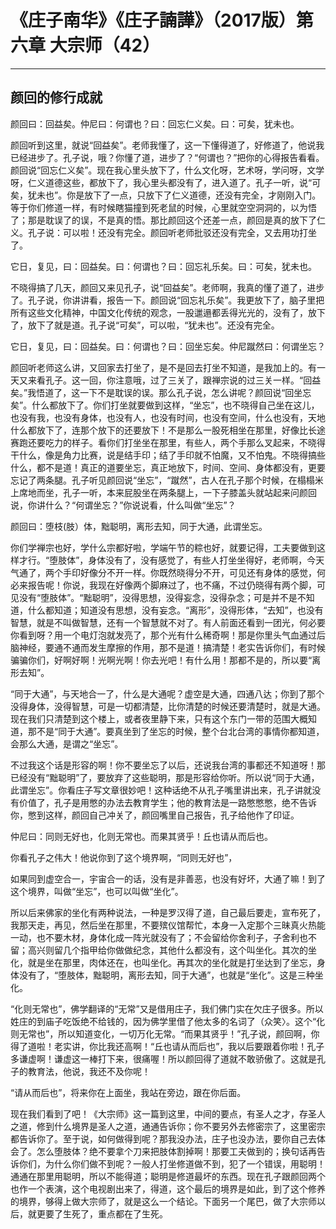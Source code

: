 # 《庄子南华》《庄子諵譁》（2017版）第六章 大宗师（42）

------

## 颜回的修行成就

颜回曰：回益矣。仲尼曰：何谓也？曰：回忘仁义矣。曰：可矣，犹未也。

颜回听到这里，就说“回益矣”。老师我懂了，这一下懂得道了，好修道了，他说我已经进步了。孔子说，哦？你懂了道，进步了？“何谓也？”把你的心得报告看看。颜回说“回忘仁义矣”。现在我心里头放下了，什么文化呀，艺术呀，学问呀，文学呀，仁义道德这些，都放下了，我心里头都没有了，进入道了。孔子一听，说“可矣，犹未也”。你是放下了一点，只放下了仁义道德，还没有完全，才刚刚入门。等于你们修道一样，有时候瞎猫撞到死老鼠的时候，心里就空空洞洞的，以为悟了；那是耽误了的误，不是真的悟。那比颜回这个还差一点，颜回是真的放下了仁义。孔子说：可以啦！还没有完全。颜回听老师批驳还没有完全，又去用功打坐了。

它日，复见，曰：回益矣。曰：何谓也？曰：回忘礼乐矣。曰：可矣，犹未也。

不晓得搞了几天，颜回又来见孔子，说“回益矣”。老师啊，我真的懂了道了，进步了。孔子说，你讲讲看，报告一下。颜回说“回忘礼乐矣”。我更放下了，脑子里把所有这些文化精神，中国文化传统的观念，一股邋遢都丢得光光的，没有了，放下了，放下了就是道。孔子说“可矣”，可以啦，“犹未也”。还没有完全。

它日，复见，曰：回益矣。曰：何谓也？曰：回坐忘矣。仲尼蹴然曰：何谓坐忘？

颜回听老师这么讲，又回家去打坐了，是不是回去打坐不知道，是我加上的。有一天又来看孔子。这一回，你注意哦，过了三关了，跟禅宗说的过三关一样。“回益矣。”我悟道了，这一下不是耽误的误。那么孔子说，怎么讲呢？颜回说“回坐忘矣”。什么都放下了。你们打坐就要做到这样，“坐忘”，也不晓得自己坐在这儿，也没有我，也没有身体，也没有人，也没有时间，也没有空间，什么也没有，天地什么都放下了，连那个放下的还要放下！不是那么一股死相坐在那里，好像比长途赛跑还要吃力的样子。看你们打坐坐在那里，有些人，两个手那么叉起来，不晓得干什么，像是角力比赛，说是结手印；结了手印就不怕魔，又不怕鬼。不晓得搞些什么，都不是道！真正的道要坐忘，真正地放下，时间、空间、身体都没有，更要忘记了两条腿。孔子听见颜回说“坐忘”，“蹴然”，古人在孔子那个时候，在榻榻米上席地而坐，孔子一听，本来屁股坐在两条腿上，一下子膝盖头就站起来问颜回说，你讲什么？“何谓坐忘？”你说说看，什么叫做“坐忘”？

颜回曰：堕枝(肢）体，黜聪明，离形去知，同于大通，此谓坐忘。

你们学禅宗也好，学什么宗都好啦，学端午节的粽也好，就要记得，工夫要做到这样才行。“堕肢体”，身体没有了，没有感觉了，有些人打坐坐得好，老师啊，今天气通了，两个手印好像分不开一样。你既然晓得分不开，可见还有身体的感觉，何必来报告呢！你说，我现在好像两个脚麻过了，也不痛，不过仍晓得有两个脚，可见没有“堕肢体”。“黜聪明”，没得思想，没得妄念，没得杂念；可是并不是不知道，什么都知道；知道没有思想，没有妄念。“离形”，没得形体，“去知”，也没有智慧，就是不叫做智慧，还有一个智慧就不对了。有人前面还看到一团光，何必要你看到呀？用一个电灯泡就发亮了，那个光有什么稀奇啊！那是你里头气血通过后脑神经，要通不通而发生摩擦的作用，那不是道！搞清楚！老实告诉你们，有时候骗骗你们，好啊好啊！光啊光啊！你去光吧！有什么用！那都不是的，所以要“离形去知”。

“同于大通”，与天地合一了，什么是大通呢？虚空是大通，四通八达；你到了那个没得身体，没得智慧，可是一切都清楚，比你清楚的时候还要清楚时，就是大通。现在我们只清楚到这个楼上，或者夜里静下来，只有这个东门一带的范围大概知道，那不是“同于大通”。要真坐到了坐忘的时候，整个台北台湾的事情你都知道，会那么大通，是谓之“坐忘”。

不过我这个话是形容的啊！你不要坐忘了以后，还说我台湾的事都还不知道呀！那已经没有“黜聪明”了，要放弃了这些聪明，那是形容给你听。所以说“同于大通，此谓坐忘”。你看庄子写文章很妙吧！这种话绝不从孔子嘴里讲出来，孔子讲就没有价值了，孔子是用憋的办法去教育学生；他的教育法是一路憋憋憋，绝不告诉你，憋到这样，颜回自己冲关了，颜回嘴里自己报告，孔子给他作了印证。

仲尼曰：同则无好也，化则无常也。而果其贤乎！丘也请从而后也。

你看孔子之伟大！他说你到了这个境界啊，“同则无好也”，

如果同到虚空合一，宇宙合一的话，没有是非善恶，也没有好坏，大通了嘛！到了这个境界，叫做“坐忘”，也可以叫做“坐化”。

所以后来佛家的坐化有两种说法，一种是罗汉得了道，自己最后要走，宣布死了，我那天走，再见，然后坐在那里，不要殡仪馆帮忙，本身一入定那个三昧真火热能一动，也不要木材，身体化成一阵光就没有了；不会留给你舍利子，子舍利也不留；高兴则留几个指甲给你做做纪念，其他什么都没有，这个叫坐化。其次的坐化，就是坐在那里，肉体还在，也叫坐化。再其次的坐化就是打坐达到了坐忘，身体没有了，“堕肢体，黜聪明，离形去知，同于大通”，也就是“坐化”。这是三种坐化。

“化则无常也”，佛学翻译的“无常”又是借用庄子，我们佛门实在欠庄子很多。所以姓庄的到庙子吃饭绝不给钱的，因为佛学里借了他太多的名词了（众笑〉。这个“化则无常也”，所以知道变化，一切万化无常。“而果其贤乎！”孔子说，颜回啊，你得了道啦！老实讲，你比我还高啊！“丘也请从而后也”，我以后要跟着你啦！孔子多谦虚啊！谦虚这一棒打下来，很痛喔！所以颜回得了道就不敢骄傲了。这就是孔子的教育法，他说，我还不及你呢！

“请从而后也”，将来你在上面坐，我站在旁边，跟在你后面。

现在我们看到了吧！《大宗师》这一篇到这里，中间的要点，有圣人之才，存圣人之道，修到什么境界是圣人之道，通通告诉你；你不要另外去修密宗了，这里密宗都告诉你了。至于说，如何做得到呢？那我没办法，庄子也没办法，要你自己去体会了。怎么堕肢体？绝不要拿个刀来把肢体割掉啊！那要工夫做到的；换句话再告诉你们，为什么你们做不到呢？一般人打坐修道做不到，犯了一个错误，用聪明！通通在那里用聪明，所以不能得道；聪明是修道最坏的东西。现在孔子跟颜回两个也作一个表演，这个电视剧出来了，得道，这个最后的境界是如此，到了这个修养的境界，够得上做大宗师了，就是这么一个结论。下面另一个尾巴，做了大宗师以后，就更要了生死了，重点都在了生死。